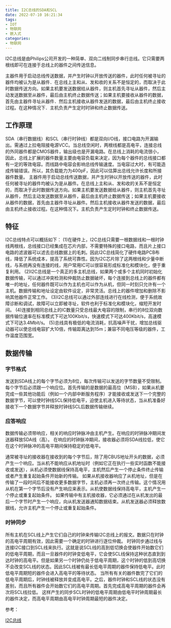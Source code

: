 ```yaml
---
title: I2C总线的SDA和SCL
date: 2022-07-10 16:21:34
tags:
- IOT
- 物联网
- 嵌入式
categories:
- 物联网
---
```


I2C总线是由Philips公司开发的一种简单、双向二线制同步串行总线。它只需要两根线即可在连接于总线上的器件之间传送信息。

主器件用于启动总线传送数据，并产生时钟以开放传送的器件，此时任何被寻址的器件均被认为是从器件．在总线上主和从、发和收的关系不是恒定的，而取决于此时数据传送方向。如果主机要发送数据给从器件，则主机首先寻址从器件，然后主动发送数据至从器件，最后由主机终止数据传送；如果主机要接收从器件的数据，首先由主器件寻址从器件．然后主机接收从器件发送的数据，最后由主机终止接收过程。在这种情况下．主机负责产生定时时钟和终止数据传送。

## 工作原理

SDA（串行数据线）和SCL（串行时钟线）都是双向I/O线，接口电路为开漏输出。需通过上拉电阻接电源VCC。当总线空闲时，两根线都是高电平，连接总线的外同器件都是CMOS器件，输出级也是开漏电路。在总线上消耗的电流很小，因此，总线上扩展的器件数量主要由电容负载来决定，因为每个器件的总线接口都有一定的等效电容。而线路中电容会影响总线传输速度。当电容过大时，有可能造成传输错误。所以，其负载能力为400pF，因此可以估算出总线允许长度和所接器件数量。
主器件用于启动总线传送数据，并产生时钟以开放传送的器件，此时任何被寻址的器件均被认为是从器件。在总线上主和从、发和收的关系不是恒定的，而取决于此时数据传送方向。如果主机要发送数据给从器件，则主机首先寻址从器件，然后主动发送数据至从器件，最后由主机终止数据传送；如果主机要接收从器件的数据，首先由主器件寻址从器件。然后主机接收从器件发送的数据，最后由主机终止接收过程。在这种情况下。主机负责产生定时时钟和终止数据传送。

## 特征

I2C总线特点可以概括如下：
(1)在硬件上，I2C总线只需要一根数据线和一根时钟线两根线，总线接口已经集成在芯片内部，不需要特殊的接口电路，而且片上接口电路的滤波器可以滤去总线数据上的毛刺。因此I2C总线简化了硬件电路PCB布线，降低了系统成本，提高了系统可靠性。因为I2C芯片除了这两根线和少量中断线，与系统再没有连接的线，用户常用IC可以很容易形成标准化和模块化，便于重复利用。
(2)I2C总线是一个真正的多主机总线，如果两个或多个主机同时初始化数据传输，可以通过冲突检测和仲裁防止数据破坏，每个连接到总线上的器件都有唯一的地址，任何器件既可以作为主机也可以作为从机，但同一时刻只允许有一个主机。数据传输和地址设定由软件设定，非常灵活。总线上的器件增加和删除不影响其他器件正常工作。
(3)I2C总线可以通过外部连线进行在线检测，便于系统故障诊断和调试，故障可以立即被寻址，软件也利于标准化和模块化，缩短开发时间。
(4)连接到相同总线上的IC数量只受总线最大电容的限制，串行的8位双向数据传输位速率在标准模式下可达100Kbit/s，快速模式下可达400Kbit/s，高速模式下可达3.4Mbit/s。
(5)总线具有极低的电流消耗，抗高噪声干扰，增加总线驱动器可以使总线电容扩大10倍，传输距离达到15m；兼容不同电压等级的器件，工作温度范围宽。

## 数据传输

### 字节格式

发送到SDA线上的每个字节必须为8位，每次传输可以发送的字节数量不受限制。每个字节后必须跟一个响应位。首先传输的是数据的最高位（MSB），如果从机要完成一些其他功能后（例如一个内部中断服务程序）才能接收或发送下一个完整的数据字节，可以使时钟线SCL保持低电平，迫使主机进入等待状态，当从机准备好接收下一个数据字节并释放时钟线SCL后数据传输继续。

### 应答响应

数据传输必须带响应，相关的响应时钟脉冲由主机产生。在响应的时钟脉冲期间发送器释放SDA线（高）。
在响应的时钟脉冲期间，接收器必须将SDA线拉低，使它在这个时钟脉冲的高电平期间保持稳定的低电平。

通常被寻址的接收器在接收到的每个字节后，除了用CBUS地址开头的数据，必须产生一个响应。当从机不能响应从机地址时（例如它正在执行一些实时函数不能接收或发送），从机必须使数据线保持高电平，主机然后产生一个停止条件终止传输或者产生重复起始条件开始新的传输。
如果从机接收器响应了从机地址，但是在传输了一段时间后不能接收更多数据字节，主机必须再一次终止传输。这个情况用从机在第一个字节后没有产生响应来表示。从机使数据线保持高电平，主机产生一个停止或重复起始条件。
如果传输中有主机接收器，它必须通过在从机发出的最后一个字节时产生一个响应，向从机发送器通知数据结束。从机发送器必须释放数据线，允许主机产生一个停止或重复起始条件。

### 时钟同步

所有主机在SCL线上产生它们自己的时钟来传输I2C总线上的报文。数据只在时钟的高电平周期有效，因此需要一个确定的时钟进行逐位仲裁。
时钟同步通过线与连接I2C接口到SCL线来执行。这就是说SCL线的高到低切换会使器件开始数它们的低电平周期，而且一旦器件的时钟变低电平，它会使SCL线保持这种状态直到到达时钟的高电平。但是如果另一个时钟仍处于低电平周期，这个时钟的低到高切换不会改变SCL线的状态。因此SCL线被有最长低电平周期的器件保持低电平。此时低电平周期短的器件会进入高电平的等待状态。
当所有有关的器件数完了它们的低电平周期后，时钟线被释放并变成高电平。之后，器件时钟和SCL线的状态没有差别，而且所有器件会开始数它们的高电平周期。首先完成高电平周期的器件会再次将SCL线拉低。
这样产生的同步SCL时钟的低电平周期由低电平时钟周期最长的器件决定，而高电平周期由高电平时钟周期最短的器件决定。

参考：

[I2C总线](https://baike.baidu.com/item/I2C%E6%80%BB%E7%BA%BF/918424?fr=aladdin)
